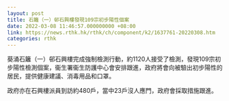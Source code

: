 ```yaml
---
layout: post
title: 石籬（一）邨石興樓發現109宗初步陽性個案
date: 2022-03-08 11:46:57.000000000 +08:00
link: https://news.rthk.hk/rthk/ch/component/k2/1637761-20220308.htm
categories: rthk
---
```


葵涌石籬（一）邨石興樓完成強制檢測行動，約1120人接受了檢測，發現109宗初步陽性檢測個案，衞生署衞生防護中心會安排跟進，政府將會向被驗出初步陽性的居民，提供健康建議、消毒用品和口罩。

政府亦在石興樓派員到訪約480戶，當中23戶沒人應門，政府會採取措施跟進。
